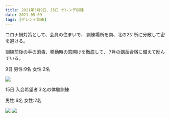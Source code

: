 ```yaml
---
title: 2021年5月9日、15日 ゲレンデ訓練
date: 2021-05-09
tags: [ゲレンデ訓練]
---
```


コロナ禍対策として、会員の住まいで、
訓練場所を南、北の2ケ所に分散して密を避ける。

訓練前後の手の消毒、移動時の窓開けを徹底して、
7月の劔岳合宿に備えて励んでいる。

9日
男性:9名
女性:2名

![](/2021/05/09/20210509/1.jpg)

15日
入会希望者３名の体験訓練

男性:6名
女性:2名

![](/2021/05/09/20210509/2.jpg)
![](/2021/05/09/20210509/3.jpg)
